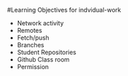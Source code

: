 #Learning Objectives for indvidual-work

* Network activity
* Remotes
* Fetch/push
* Branches
* Student Repositories
* Github Class room
* Permission
